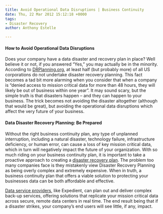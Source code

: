```yaml
---
title: Avoid Operational Data Disruptions | Business Continuity
date: Thu, 22 Mar 2012 15:12:18 +0000
tags:
- Disaster Recovery
author: Anthony Estelle

---
```

#### How to Avoid Operational Data Disruptions 

Does your company have a data disaster and recovery plan in place? Well believe it or not, if you answered “Yes,” you may actually be in the minority. According to [DRPlanning.org](http://www.drplanning.org/portal/index.php?option=com_content&view=article&id=16%3Aabout-dr-planningorg&Itemid=40&limitstart=1 "DR Planning"), at least half (but probably more) of all US corporations do not undertake disaster recovery planning. This fact becomes a tad bit more alarming when you consider that when a company is “denied access to mission critical data for more than 48 hours, they will likely be out of business within one year”. It may sound scary, but the simple truth is that disasters happen – and they can happen to your business. The trick becomes not avoiding the disaster altogether (although that would be great), but avoiding the operational data disruptions which affect the very future of your business. 

#### Data Disaster Recovery Planning: Be Prepared 

Without the right business continuity plan, any type of unplanned interruption, including a natural disaster, technology failure, infrastructure deficiency, or human error, can cause a loss of key mission critical data, which in turn will negatively impact the future of your organization. With so much riding on your business continuity plan, it is important to take a proactive approach to creating a [disaster recovery plan](https://www.expedient.com/managed-services/disaster-recovery/ "disaster recovery plan"). The problem too many companies face is they mistakenly view Disaster Recovery Planning as being overly complex and extremely expensive. When in truth, a business continuity plan that offers a viable solution to protecting your businesses data can be both affordable and effective. 

[Data service providers](https://www.expedient.com/expedient/locations/ "data service providers"), like Expedient, can plan out and deliver complex back-up services, offering solutions that replicate your mission critical data across secure, remote data centers in real time. The end result being that if a disaster strikes, your company’s end users will see little, if any, impact.